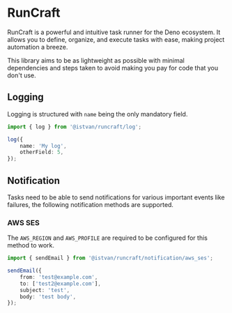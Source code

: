# RunCraft

RunCraft is a powerful and intuitive task runner for the Deno ecosystem. It allows you to define, organize, and execute tasks with ease, making project automation a breeze.

This library aims to be as lightweight as possible with minimal dependencies and steps taken to avoid making you pay for code that you don't use.

## Logging

Logging is structured with `name` being the only mandatory field.

```ts
import { log } from '@istvan/runcraft/log';

log({
    name: 'My log',
    otherField: 5,
});
```

## Notification

Tasks need to be able to send notifications for various important events like failures, the following notification methods are supported.

### AWS SES

The `AWS_REGION` and `AWS_PROFILE` are required to be configured for this method to work.

```ts
import { sendEmail } from '@istvan/runcraft/notification/aws_ses';

sendEmail({
    from: 'test@example.com',
    to: ['test2@example.com'],
    subject: 'test',
    body: 'test body',
});
```
